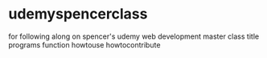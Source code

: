 # udemyspencerclass
for following along on spencer's udemy web development master class
title
programs
function
howtouse
howtocontribute
